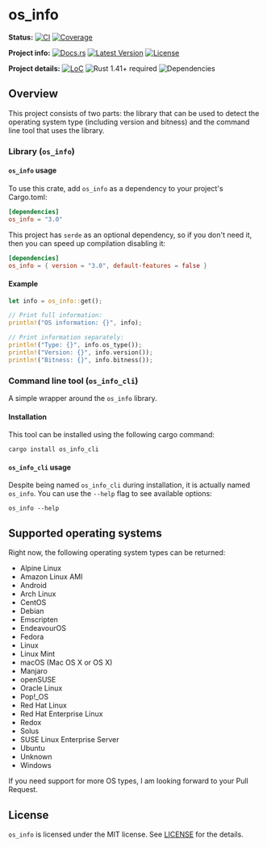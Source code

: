 # os_info

**Status:**
[![CI](https://github.com/stanislav-tkach/os_info/workflows/CI/badge.svg)](https://github.com/stanislav-tkach/os_info/actions)
[![Coverage](https://codecov.io/gh/stanislav-tkach/os_info/branch/master/graph/badge.svg)](https://codecov.io/gh/stanislav-tkach/os_info)

**Project info:**
[![Docs.rs](https://docs.rs/os_info/badge.svg)](https://docs.rs/os_info)
[![Latest Version](http://meritbadge.herokuapp.com/os_info)](https://crates.io/crates/os_info)
[![License](https://img.shields.io/github/license/stanislav-tkach/os_info.svg)](https://github.com/stanislav-tkach/os_info/blob/master/LICENSE)

**Project details:**
[![LoC](https://tokei.rs/b1/github/stanislav-tkach/os_info)](https://github.com/stanislav-tkach/os_info)
![Rust 1.41+ required](https://img.shields.io/badge/rust-1.41+-blue.svg?label=Required%20Rust)
![Dependencies](https://api.dependabot.com/badges/status?host=github&repo=stanislav-tkach/os_info)

## Overview

This project consists of two parts: the library that can be used to detect the
operating system type (including version and bitness) and the command line tool
that uses the library.

### Library (`os_info`)

#### `os_info` usage

To use this crate, add `os_info` as a dependency to your project's Cargo.toml:

```toml
[dependencies]
os_info = "3.0"
```

This project has `serde` as an optional dependency, so if you don't need it, then
you can speed up compilation disabling it:

```toml
[dependencies]
os_info = { version = "3.0", default-features = false }
```

#### Example

```rust
let info = os_info::get();

// Print full information:
println!("OS information: {}", info);

// Print information separately:
println!("Type: {}", info.os_type());
println!("Version: {}", info.version());
println!("Bitness: {}", info.bitness());
```

### Command line tool (`os_info_cli`)

A simple wrapper around the `os_info` library.

#### Installation

This tool can be installed using the following cargo command:

```console
cargo install os_info_cli
```

#### `os_info_cli` usage

Despite being named `os_info_cli` during installation, it is actually named
`os_info`. You can use the `--help` flag to see available options:

```console
os_info --help
```

## Supported operating systems

Right now, the following operating system types can be returned:

- Alpine Linux
- Amazon Linux AMI
- Android
- Arch Linux
- CentOS
- Debian
- Emscripten
- EndeavourOS
- Fedora
- Linux
- Linux Mint
- macOS (Mac OS X or OS X)
- Manjaro
- openSUSE
- Oracle Linux
- Pop!_OS
- Red Hat Linux
- Red Hat Enterprise Linux
- Redox
- Solus
- SUSE Linux Enterprise Server
- Ubuntu
- Unknown
- Windows

If you need support for more OS types, I am looking forward to your Pull Request.

## License

`os_info` is licensed under the MIT license. See [LICENSE] for the details.

[lsb_release]: http://refspecs.linuxbase.org/LSB_2.0.1/LSB-PDA/LSB-PDA/lsbrelease.html
[LICENSE]: https://github.com/stanislav-tkach/os_info/blob/master/LICENSE
